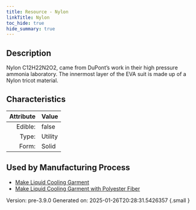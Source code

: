 ```yaml
---
title: Resource - Nylon
linkTitle: Nylon
toc_hide: true
hide_summary: true
---
```


## Description
 Nylon C12H22N2O2, came from DuPont’s work in &#10;&#9;&#9;their high pressure ammonia laboratory. The innermost layer of the EVA suit is made up of a &#10;&#9;&#9;Nylon tricot material.

## Characteristics

| Attribute      | Value |
|--------:|:------|
|Edible:|false|
|Type:|Utility|
|Form:|Solid|
 

## Used by Manufacturing Process

- [Make Liquid Cooling Garment](/docs/definitions/process/make-liquid-cooling-garment)
- [Make Liquid Cooling Garment with Polyester Fiber](/docs/definitions/process/make-liquid-cooling-garment-with-polyester-fiber)


    

Version: pre-3.9.0 Generated on: 2025-01-26T20:28:31.5426357
{.small }
